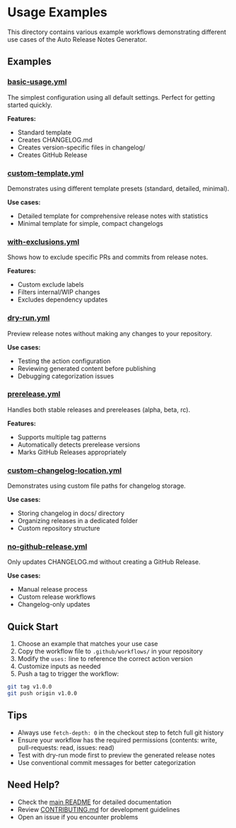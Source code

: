 # Usage Examples

This directory contains various example workflows demonstrating different use cases of the Auto Release Notes Generator.

## Examples

### [basic-usage.yml](./basic-usage.yml)
The simplest configuration using all default settings. Perfect for getting started quickly.

**Features:**
- Standard template
- Creates CHANGELOG.md
- Creates version-specific files in changelog/
- Creates GitHub Release

### [custom-template.yml](./custom-template.yml)
Demonstrates using different template presets (standard, detailed, minimal).

**Use cases:**
- Detailed template for comprehensive release notes with statistics
- Minimal template for simple, compact changelogs

### [with-exclusions.yml](./with-exclusions.yml)
Shows how to exclude specific PRs and commits from release notes.

**Features:**
- Custom exclude labels
- Filters internal/WIP changes
- Excludes dependency updates

### [dry-run.yml](./dry-run.yml)
Preview release notes without making any changes to your repository.

**Use cases:**
- Testing the action configuration
- Reviewing generated content before publishing
- Debugging categorization issues

### [prerelease.yml](./prerelease.yml)
Handles both stable releases and prereleases (alpha, beta, rc).

**Features:**
- Supports multiple tag patterns
- Automatically detects prerelease versions
- Marks GitHub Releases appropriately

### [custom-changelog-location.yml](./custom-changelog-location.yml)
Demonstrates using custom file paths for changelog storage.

**Use cases:**
- Storing changelog in docs/ directory
- Organizing releases in a dedicated folder
- Custom repository structure

### [no-github-release.yml](./no-github-release.yml)
Only updates CHANGELOG.md without creating a GitHub Release.

**Use cases:**
- Manual release process
- Custom release workflows
- Changelog-only updates

## Quick Start

1. Choose an example that matches your use case
2. Copy the workflow file to `.github/workflows/` in your repository
3. Modify the `uses:` line to reference the correct action version
4. Customize inputs as needed
5. Push a tag to trigger the workflow:

```bash
git tag v1.0.0
git push origin v1.0.0
```

## Tips

- Always use `fetch-depth: 0` in the checkout step to fetch full git history
- Ensure your workflow has the required permissions (contents: write, pull-requests: read, issues: read)
- Test with dry-run mode first to preview the generated release notes
- Use conventional commit messages for better categorization

## Need Help?

- Check the [main README](../README.md) for detailed documentation
- Review [CONTRIBUTING.md](../CONTRIBUTING.md) for development guidelines
- Open an issue if you encounter problems
